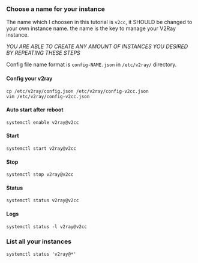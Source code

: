 ### Choose a name for your instance

The name which I choosen in this tutorial is `v2cc`, it SHOULD be changed to your own instance name. the name is the key to manage your V2Ray instance.

*YOU ARE ABLE TO CREATE ANY AMOUNT OF INSTANCES YOU DESIRED BY REPEATING THESE STEPS*

Config file name format is `config-NAME.json` in `/etc/v2ray/` directory.

#### Config your v2ray

```
cp /etc/v2ray/config.json /etc/v2ray/config-v2cc.json
vim /etc/v2ray/config-v2cc.json
```

#### Auto start after reboot

```
systemctl enable v2ray@v2cc
```

#### Start 

```
systemctl start v2ray@v2cc
```

#### Stop

```
systemctl stop v2ray@v2cc
```

#### Status

```
systemctl status v2ray@v2cc
```

#### Logs

```
systemctl status -l v2ray@v2cc
```


### List all your instances

```
systemctl status 'v2ray@*'
```

